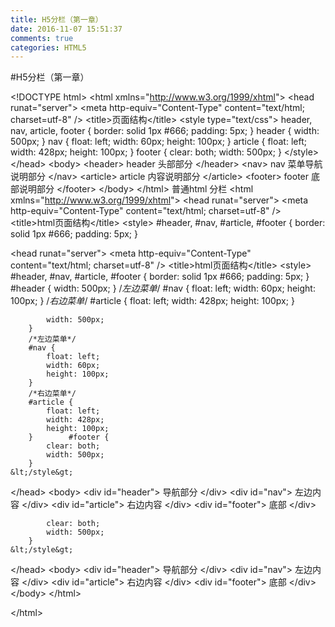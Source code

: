 ```yaml
---
title: H5分栏（第一章）
date: 2016-11-07 15:51:37
comments: true
categories: HTML5
---
```


#H5分栏（第一章）
&nbsp;

&lt;!DOCTYPE html&gt; &lt;html xmlns="http://www.w3.org/1999/xhtml"&gt;
&lt;head runat="server"&gt;
    &lt;meta http-equiv="Content-Type" content="text/html; charset=utf-8" /&gt;
    &lt;title&gt;页面结构&lt;/title&gt;
    &lt;style type="text/css"&gt;
        header, nav, article, footer {
            border: solid 1px #666;
            padding: 5px;
        }         header {
            width: 500px;
        }         nav {
            float: left;
            width: 60px;
            height: 100px;
        }         article {
            float: left;
            width: 428px;
            height: 100px;
        }         footer {
            clear: both;
            width: 500px;
        }
    &lt;/style&gt;
&lt;/head&gt;
&lt;body&gt;
    &lt;header&gt;
        header 头部部分
    &lt;/header&gt;
    &lt;nav&gt;
        nav 菜单导航说明部分
    &lt;/nav&gt;
    &lt;article&gt;
        article 内容说明部分
    &lt;/article&gt;
    &lt;footer&gt;
        footer  底部说明部分
    &lt;/footer&gt;
&lt;/body&gt;
&lt;/html&gt;
普通html 分栏
&lt;html xmlns="http://www.w3.org/1999/xhtml"&gt;
&lt;head runat="server"&gt;
    &lt;meta http-equiv="Content-Type" content="text/html; charset=utf-8" /&gt;
    &lt;title&gt;html页面结构&lt;/title&gt;
    &lt;style&gt;
        #header, #nav, #article, #footer {
            border: solid 1px #666;
            padding: 5px;
        }

&lt;head runat="server"&gt;
    &lt;meta http-equiv="Content-Type" content="text/html; charset=utf-8" /&gt;
    &lt;title&gt;html页面结构&lt;/title&gt;
    &lt;style&gt;
        #header, #nav, #article, #footer {
            border: solid 1px #666;
            padding: 5px;
        }        #header {
            width: 500px;
        }
        /*左边菜单*/
        #nav {
            float: left;
            width: 60px;
            height: 100px;
        }
        /*右边菜单*/
        #article {
            float: left;
            width: 428px;
            height: 100px;
        }

            width: 500px;
        }
        /*左边菜单*/
        #nav {
            float: left;
            width: 60px;
            height: 100px;
        }
        /*右边菜单*/
        #article {
            float: left;
            width: 428px;
            height: 100px;
        }        #footer {
            clear: both;
            width: 500px;
        }
    &lt;/style&gt;
&lt;/head&gt;
&lt;body&gt;
    &lt;div id="header"&gt;
        导航部分
    &lt;/div&gt;
    &lt;div id="nav"&gt;
        左边内容
    &lt;/div&gt;
    &lt;div id="article"&gt;
        右边内容
    &lt;/div&gt;
    &lt;div id="footer"&gt;
        底部
    &lt;/div&gt;

            clear: both;
            width: 500px;
        }
    &lt;/style&gt;
&lt;/head&gt;
&lt;body&gt;
    &lt;div id="header"&gt;
        导航部分
    &lt;/div&gt;
    &lt;div id="nav"&gt;
        左边内容
    &lt;/div&gt;
    &lt;div id="article"&gt;
        右边内容
    &lt;/div&gt;
    &lt;div id="footer"&gt;
        底部
    &lt;/div&gt;&lt;/body&gt;
&lt;/html&gt;

&lt;/html&gt;